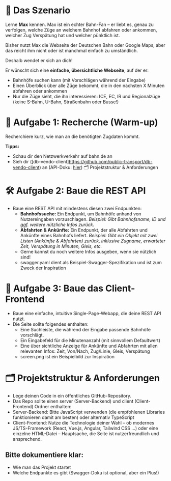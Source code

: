 # 👤 Das Szenario

Lerne **Max** kennen. Max ist ein echter Bahn-Fan – er liebt es, genau zu verfolgen, welche Züge an welchem Bahnhof abfahren oder ankommen, welcher Zug Verspätung hat und welcher pünktlich ist.

Bisher nutzt Max die Webseite der Deutschen Bahn oder Google Maps, aber das reicht ihm nicht oder ist manchmal einfach zu umständlich.

Deshalb wendet er sich an dich!

Er wünscht sich eine **einfache, übersichtliche Webseite**, auf der er:
- Bahnhöfe suchen kann (mit Vorschlägen während der Eingabe)
- Einen Überblick über alle Züge bekommt, die in den nächsten X Minuten abfahren oder ankommen
- Nur die Züge sieht, die ihn interessieren: ICE, EC, IR und Regionalzüge (keine S-Bahn, U-Bahn, Straßenbahn oder Busse!)

# 🔎 Aufgabe 1: Recherche (Warm-up)

Recherchiere kurz, wie man an die benötigten Zugdaten kommt.

**Tipps:**
- Schau dir den Netzwerkverkehr auf bahn.de an
- Sieh dir ([db-vendo-client]https://github.com/public-transport/db-vendo-client) an (API-Doku: [hier](https://github.com/public-transport/db-vendo-client/blob/main/docs/api.md))
🗂️ Projektstruktur & Anforderungen

# 🛠️ Aufgabe 2: Baue die REST API
- Baue eine REST API mit mindestens diesen zwei Endpunkten:
  - **Bahnhofssuche:** Ein Endpunkt, um Bahnhöfe anhand von Nutzereingaben vorzuschlagen.
  *Beispiel: Gibt Bahnhofsname, ID und ggf. weitere nützliche Infos zurück.*
  - **Abfahrten & Ankünfte:** Ein Endpunkt, der alle Abfahrten und Ankünfte eines Bahnhofs liefert.
    *Beispiel: Gibt ein Objekt mit zwei Listen (Ankünfte & Abfahrten) zurück, inklusive Zugname, erwarteter Zeit, Verspätung in Minuten, Gleis, etc.*
  - Gerne kannst du noch weitere Infos ausgeben, wenn sie nützlich sind!
  - swagger.yaml dient als Beispiel-Swagger-Spezifikation und ist zum Zweck der Inspiration

# 🎨 Aufgabe 3: Baue das Client-Frontend
- Baue eine einfache, intuitive Single-Page-Webapp, die deine REST API nutzt.
- Die Seite sollte folgendes enthalten:
  - Eine Suchleiste, die während der Eingabe passende Bahnhöfe vorschlägt.
  - Ein Eingabefeld für die Minutenanzahl (mit sinnvollem Defaultwert)
  - Eine über sichtliche Anzeige für Ankünfte und Abfahrten mit allen relevanten Infos: Zeit, Von/Nach, Zug/Linie, Gleis, Verspätung
  - screen.png ist ein Beispielbild zur Inspiration

# 🗂️ Projektstruktur & Anforderungen
- Lege deinen Code in ein öffentliches GitHub-Repository.
- Das Repo sollte einen server (Server-Backend) und client (Client-Frontend) Ordner enthalten:
- Server-Backend: Bitte JavaScript verwenden (die empfohlenen Libraries funktionieren damit am besten) oder alternativ TypeScript
- Client-Frontend: Nutze die Technologie deiner Wahl – ob modernes JS/TS-Framework (React, Vue.js, Angular, Tailwind CSS ...) oder eine einzelne HTML-Datei – Hauptsache, die Seite ist nutzerfreundlich und ansprechend.

## Bitte dokumentiere klar:
-  Wie man das Projekt startet
-  Welche Endpunkte es gibt (Swagger-Doku ist optional, aber ein Plus!)
